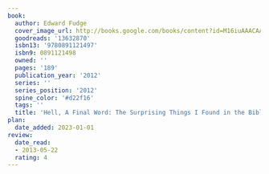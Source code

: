 ```yaml
---
book:
  author: Edward Fudge
  cover_image_url: http://books.google.com/books/content?id=M16iuAAACAAJ&printsec=frontcover&img=1&zoom=1&source=gbs_api
  goodreads: '13632870'
  isbn13: '9780891121497'
  isbn9: 0891121498
  owned: ''
  pages: '189'
  publication_year: '2012'
  series: ''
  series_position: '2012'
  spine_color: '#d22f16'
  tags: ''
  title: 'Hell, A Final Word: The Surprising Things I Found in the Bible'
plan:
  date_added: 2023-01-01
review:
  date_read:
  - 2013-05-22
  rating: 4
---
```

